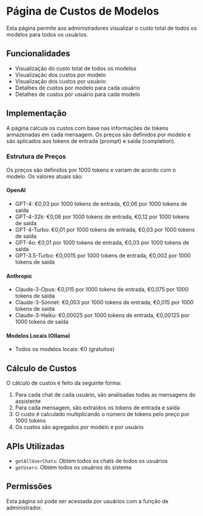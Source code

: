 # Página de Custos de Modelos

Esta página permite aos administradores visualizar o custo total de todos os modelos para todos os usuários.

## Funcionalidades

- Visualização do custo total de todos os modelos
- Visualização dos custos por modelo
- Visualização dos custos por usuário
- Detalhes de custos por modelo para cada usuário
- Detalhes de custos por usuário para cada modelo

## Implementação

A página calcula os custos com base nas informações de tokens armazenadas em cada mensagem. Os preços são definidos por modelo e são aplicados aos tokens de entrada (prompt) e saída (completion).

### Estrutura de Preços

Os preços são definidos por 1000 tokens e variam de acordo com o modelo. Os valores atuais são:

#### OpenAI
- GPT-4: €0,03 por 1000 tokens de entrada, €0,06 por 1000 tokens de saída
- GPT-4-32k: €0,06 por 1000 tokens de entrada, €0,12 por 1000 tokens de saída
- GPT-4-Turbo: €0,01 por 1000 tokens de entrada, €0,03 por 1000 tokens de saída
- GPT-4o: €0,01 por 1000 tokens de entrada, €0,03 por 1000 tokens de saída
- GPT-3.5-Turbo: €0,0015 por 1000 tokens de entrada, €0,002 por 1000 tokens de saída

#### Anthropic
- Claude-3-Opus: €0,015 por 1000 tokens de entrada, €0,075 por 1000 tokens de saída
- Claude-3-Sonnet: €0,003 por 1000 tokens de entrada, €0,015 por 1000 tokens de saída
- Claude-3-Haiku: €0,00025 por 1000 tokens de entrada, €0,00125 por 1000 tokens de saída

#### Modelos Locais (Ollama)
- Todos os modelos locais: €0 (gratuitos)

## Cálculo de Custos

O cálculo de custos é feito da seguinte forma:

1. Para cada chat de cada usuário, são analisadas todas as mensagens do assistente
2. Para cada mensagem, são extraídos os tokens de entrada e saída
3. O custo é calculado multiplicando o número de tokens pelo preço por 1000 tokens
4. Os custos são agregados por modelo e por usuário

## APIs Utilizadas

- `getAllUserChats`: Obtém todos os chats de todos os usuários
- `getUsers`: Obtém todos os usuários do sistema

## Permissões

Esta página só pode ser acessada por usuários com a função de administrador. 